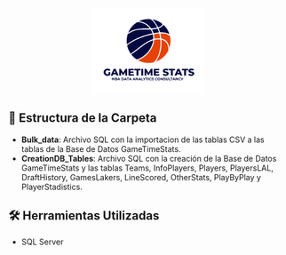 <p align="center">
  <img src="../Imagenes/Gametime%20Stats%20logo%20png.png" alt="Gametime Stats Logo" width="200">
</p>

## 📂 Estructura de la Carpeta

- **Bulk_data**: Archivo SQL con la importacion de las tablas CSV a las tablas de la Base de Datos GameTimeStats.
- **CreationDB_Tables**: Archivo SQL con la creación de la Base de Datos GameTimeStats y las tablas Teams, InfoPlayers, Players, PlayersLAL, DraftHistory, GamesLakers, LineScored, OtherStats, PlayByPlay y PlayerStadistics.

## 🛠️ Herramientas Utilizadas

- SQL Server